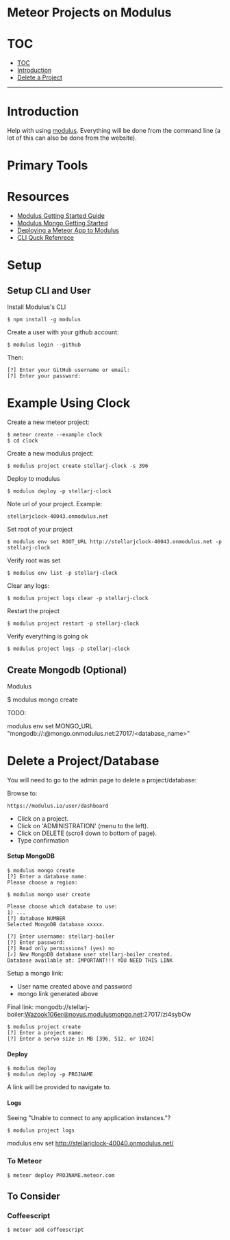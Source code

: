 [modulus-home]: https://modulus.io/ "SaaP meteor hosting"

# Meteor Projects on Modulus

# <a name="toc"></a>TOC

* [TOC](#toc)
* [Introduction](#introduction)
* [Delete a Project](#delete-a-project)

---

# <a name="introduction"></a>Introduction

Help with using [modulus][modulus-home]. Everything will be done from the command line (a lot of this can also be done from the website).

# Primary Tools

[modulus-home]: https://modulus.io/ "SaaP meteor hosting"

# Resources

* [Modulus Getting Started Guide](http://help.modulus.io/customer/portal/articles/1640060-getting-started-guide)
* [Modulus Mongo Getting Started](http://help.modulus.io/customer/portal/articles/1649367-using-modulus-mongo)
* [Deploying a Meteor App to Modulus](http://rywalker.com/deploying-a-meteor-app-to-modulus/)
* [CLI Quck Refenrece](http://help.modulus.io/customer/portal/articles/1706234-cli-quick-reference)

# Setup

## Setup CLI and User

Install Modulus's CLI

    $ npm install -g modulus

Create a user with your github account:

    $ modulus login --github

Then:

    [?] Enter your GitHub username or email:
    [?] Enter your password:


# Example Using Clock

Create a new meteor project:

    $ meteor create --example clock
    $ cd clock

Create a new modulus project:

    $ modulus project create stellarj-clock -s 396

Deploy to modulus

    $ modulus deploy -p stellarj-clock

Note url of your project. Example:

    stellarjclock-40043.onmodulus.net

Set root of your project

    $ modulus env set ROOT_URL http://stellarjclock-40043.onmodulus.net -p stellarj-clock

Verify root was set

    $ modulus env list -p stellarj-clock

Clear any logs:

    $ modulus project logs clear -p stellarj-clock

Restart the project

    $ modulus project restart -p stellarj-clock

Verify everything is going ok

    $ modulus project logs -p stellarj-clock

## Create Mongodb (Optional)

Modulus

$ modulus mongo create

TODO:

modulus env set MONGO_URL "mongodb://<user>:<pass>@mongo.onmodulus.net:27017/<database_name>"

# <a name="delete-a-project"></a>Delete a Project/Database

You will need to go to the admin page to delete a project/database:

Browse to:

    https://modulus.io/user/dashboard

* Click on a project.
* Click on 'ADMINISTRATION' (menu to the left).
* Click on DELETE (scroll down to bottom of page).
* Type confirmation

#### Setup MongoDB

    $ modulus mongo create
    [?] Enter a database name:
    Please choose a region:

    $ modulus mongo user create

    Please choose which database to use:
    1) ...
    [?] database NUMBER
    Selected MongoDB database xxxxx.

    [?] Enter username: stellarj-boiler
    [?] Enter password:
    [?] Read only permissions? (yes) no
    [✓] New MongoDB database user stellarj-boiler created.
    Database available at: IMPORTANT!!! YOU NEED THIS LINK

Setup a mongo link:

* User name created above and password
* mongo link generated above

Final link:
    mongodb://stellarj-boiler:Wazook106er@novus.modulusmongo.net:27017/zi4sybOw

    $ modulus project create
    [?] Enter a project name:
    [?] Enter a servo size in MB [396, 512, or 1024]


#### Deploy

    $ modulus deploy
    $ modulus deploy -p PROJNAME

A link will be provided to navigate to.

#### Logs

Seeing "Unable to connect to any application instances."?

    $ modulus project logs

modulus env set  http://stellarjclock-40040.onmodulus.net/

### To Meteor

    $ meteor deploy PROJNAME.meteor.com


## To Consider

### Coffeescript

    $ meteor add coffeescript
